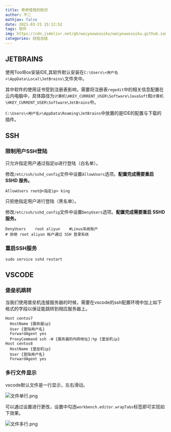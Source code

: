 ```yaml
---
title: 奇奇怪怪的知识
author: 不二
mathjax: false
date: 2021-03-21 15:12:52
tags: 软件
img: https://cdn.jsdelivr.net/gh/weiyouwozuiku/weiyouwozuiku.github.io@src/source/_posts/PageImg/奇技淫巧.png
categories: 经验总结
---
```


## JETBRAINS

使用ToolBox安装IDE,其软件默认安装在`C:\Users\<用户名>\AppData\Local\JetBrains\`文件夹中。

其中软件的使用证书受到注册表影响，需要将注册表`regedit`中的相关信息配置在云内电脑中，具体路径为`计算机\HKEY_CURRENT_USER\Software\JavaSoft`和`计算机\HKEY_CURRENT_USER\Software\JetBrains`中。

`C:\Users\<用户名>\AppData\Roaming\JetBrains`中放置的是IDE的配置与下载的插件。

## SSH

### 限制用户SSH登陆

只允许指定用户通过指定ip进行登陆（白名单）。

修改`/etc/ssh/sshd_config`文件中设置`AllowUsers`选项。**配置完成需要重启 SSHD 服务。**

```shell
AllowUsers root@<指定ip> king
```

只拒绝指定用户进行登陆（黑名单）。

修改`/etc/ssh/sshd_config`文件中设置`DenyUsers`选项。**配置完成需要重启 SSHD 服务。**

```shell
DenyUsers    root aliyun    #Linux系统账户        
# 拒绝 root aliyun 帐户通过 SSH 登录系统
```

### 重启SSH服务

`sudo service sshd restart`

## VSCODE

### 堡垒机跳转

当我们使用堡垒机连接服务器的时候，需要在vscode的ssh配置环境中加上如下格式的字段以保证能跳转到相应服务器上。

```shell
Host centos7
  HostName {服务器ip}
  User {登陆用户名}
  ForwardAgent yes
  ProxyCommand ssh -W {服务器的内网地址}:%p {堡垒机ip} 
Host centos8
  HostName {堡垒机ip}
  User {登陆用户名}
  ForwardAgent yes
```

### 多行文件显示

vscode默认文件是一行显示，左右滑动。

![文件单行.png](https://cdn.jsdelivr.net/gh/weiyouwozuiku/weiyouwozuiku.github.io@src/source/_posts/奇奇怪怪的知识/文件单行.png)

可以通过设置进行更改，设置中勾选`workbench.editor.wrapTabs`标签即可实现如下效果。

![文件多行.png](https://cdn.jsdelivr.net/gh/weiyouwozuiku/weiyouwozuiku.github.io@src/source/_posts/奇奇怪怪的知识/文件多行.png)